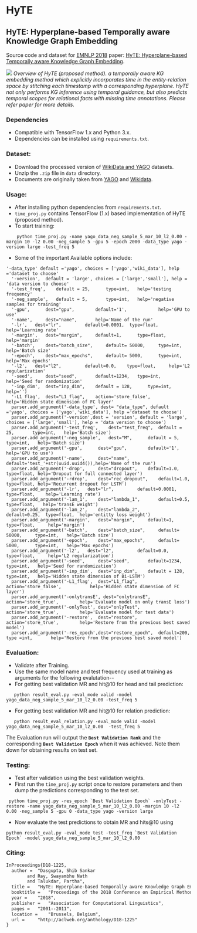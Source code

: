 # HyTE
## HyTE: Hyperplane-based Temporally aware Knowledge Graph Embedding

Source code and dataset for [EMNLP 2018](http://emnlp2018.org) paper: [HyTE: Hyperplane-based Temporally aware Knowledge Graph Embedding](http://talukdar.net/papers/emnlp2018_HyTE.pdf).

![](https://github.com/malllabiisc/HyTE/blob/master/time_proj.png)
*Overview of HyTE (proposed method). a temporally aware
KG embedding method which explicitly incorporates time in the entity-relation space by
stitching each timestamp with a corresponding hyperplane. HyTE not only performs KG
inference using temporal guidance, but also predicts temporal scopes for relational facts with missing time annotations. Please refer paper for more details.*
### Dependencies

* Compatible with TensorFlow 1.x and Python 3.x.
* Dependencies can be installed using `requirements.txt`.


### Dataset:

* Download the processed version of [WikiData and YAGO](https://drive.google.com/open?id=1S0dcMDXVZp8CFSCMojkBQI1gCva8Dm-0) datasets.
* Unzip the `.zip` file in `data` directory.
* Documents are originally taken from [YAGO](https://www.mpi-inf.mpg.de/departments/databases-and-information-systems/research/yago-naga/yago/) and [Wikidata](https://www.wikidata.org/wiki/Wikidata:Main_Page).


### Usage:

* After installing python dependencies from `requirements.txt`.
* `time_proj.py` contains TensorFlow (1.x) based implementation of HyTE (proposed method). 
* To start training:
```shell 1
    python time_proj.py -name yago_data_neg_sample_5_mar_10_l2_0.00 -margin 10 -l2 0.00 -neg_sample 5 -gpu 5 -epoch 2000 -data_type yago -version large -test_freq 5
```
*  Some of the important Available options include:
  ```shell
  '-data_type' default ='yago', choices = ['yago','wiki_data'], help ='dataset to choose'
	'-version',  default = 'large', choices = ['large','small'], help = 'data version to choose'
	'-test_freq', 	 default = 25,   	type=int, 	help='testing frequency'
	'-neg_sample', 	 default = 5,   	type=int, 	help='negative samples for training'
	'-gpu', 	 dest="gpu", 		default='1',			help='GPU to use'
	'-name', 	 dest="name", 		help='Name of the run'
	'-lr',	 dest="lr", 		default=0.0001,  type=float,	help='Learning rate'
	'-margin', 	 dest="margin", 	default=1,   	type=float, 	help='margin'
	'-batch', 	 dest="batch_size", 	default= 50000,   	type=int, 	help='Batch size'
	'-epoch', 	 dest="max_epochs", 	default= 5000,   	type=int, 	help='Max epochs'
	'-l2', 	 dest="l2", 		default=0.0, 	type=float, 	help='L2 regularization'
	'-seed', 	 dest="seed", 		default=1234, 	type=int, 	help='Seed for randomization'
	'-inp_dim',  dest="inp_dim", 	default = 128,   	type=int, 	help='')
	'-L1_flag',  dest="L1_flag", 	action='store_false',   	 	help='Hidden state dimension of FC layer'
	parser.add_argument('-data_type', dest= "data_type", default ='yago', choices = ['yago','wiki_data'], help ='dataset to choose')
	parser.add_argument('-version',dest = 'version', default = 'large', choices = ['large','small'], help = 'data version to choose')
	parser.add_argument('-test_freq', 	 dest="test_freq", 	default = 25,   	type=int, 	help='Batch size')
	parser.add_argument('-neg_sample', 	 dest="M", 		default = 5,   	type=int, 	help='Batch size')
	parser.add_argument('-gpu', 	 dest="gpu", 		default='1',			help='GPU to use')
	parser.add_argument('-name', 	 dest="name", 		default='test_'+str(uuid.uuid4()),help='Name of the run')
	parser.add_argument('-drop',	 dest="dropout", 	default=1.0,  	type=float,	help='Dropout for full connected layer')
	parser.add_argument('-rdrop',	 dest="rec_dropout", 	default=1.0,  	type=float,	help='Recurrent dropout for LSTM')
	parser.add_argument('-lr',	 dest="lr", 		default=0.0001,  type=float,	help='Learning rate')
	parser.add_argument('-lam_1',	 dest="lambda_1", 		default=0.5,  type=float,	help='transE weight')
	parser.add_argument('-lam_2',	 dest="lambda_2", 		default=0.25,  type=float,	help='entitty loss weight')
	parser.add_argument('-margin', 	 dest="margin", 	default=1,   	type=float, 	help='margin')
	parser.add_argument('-batch', 	 dest="batch_size", 	default= 50000,   	type=int, 	help='Batch size')
	parser.add_argument('-epoch', 	 dest="max_epochs", 	default= 5000,   	type=int, 	help='Max epochs')
	parser.add_argument('-l2', 	 dest="l2", 		default=0.0, 	type=float, 	help='L2 regularization')
	parser.add_argument('-seed', 	 dest="seed", 		default=1234, 	type=int, 	help='Seed for randomization')
	parser.add_argument('-inp_dim',  dest="inp_dim", 	default = 128,   	type=int, 	help='Hidden state dimension of Bi-LSTM')
	parser.add_argument('-L1_flag',  dest="L1_flag", 	action='store_false',   	 	help='Hidden state dimension of FC layer')
	parser.add_argument('-onlytransE', dest="onlytransE", 	action='store_true', 		help='Evaluate model on only transE loss')
	parser.add_argument('-onlyTest', dest="onlyTest", 	action='store_true', 		help='Evaluate model for test data')
	parser.add_argument('-restore',	 dest="restore", 	action='store_true', 		help='Restore from the previous best saved model')
	parser.add_argument('-res_epoch',dest="restore_epoch", 	default=200,   type =int,		help='Restore from the previous best saved model')
   ```

### Evaluation: 
* Validate after Training. 
* Use the same model name and test frequency used at training as arguments for the following evalutation--
* For getting best validation MR and hit@10 for head and tail prediction:
 ```shell 2
    python result_eval.py -eval_mode valid -model yago_data_neg_sample_5_mar_10_l2_0.00 -test_freq 5
 ```
* For getting best validation MR and hit@10 for relation prediction:
```shell 3
   python result_eval_relation.py -eval_mode valid -model yago_data_neg_sample_5_mar_10_l2_0.00  -test_freq 5
```
The Evaluation run will output the **`Best Validation Rank`** and the corresponding **`Best Validation Epoch`** when it was achieved. Note them down for obtaining results on test set. 

### Testing:
* Test after validation using the best validation weights.
* First run the `time_proj.py` script once to restore parameters and then dump the predictions corresponding to the test set.
```shell 4
 python time_proj.py -res_epoch `Best Validation Epoch` -onlyTest -restore -name yago_data_neg_sample_5_mar_10_l2_0.00 -margin 10 -l2 0.00 -neg_sample 5 -gpu 0 -data_type yago -version large
```
* Now evaluate the test predictions to obtain MR and hits@10 using
```shell 5
python result_eval.py -eval_mode test -test_freq `Best Validation Epoch` -model yago_data_neg_sample_5_mar_10_l2_0.00
```


### Citing:

```tex
InProceedings{D18-1225,
  author = 	"Dasgupta, Shib Sankar
		and Ray, Swayambhu Nath
		and Talukdar, Partha",
  title = 	"HyTE: Hyperplane-based Temporally aware Knowledge Graph Embedding",
  booktitle = 	"Proceedings of the 2018 Conference on Empirical Methods in Natural Language Processing",
  year = 	"2018",
  publisher = 	"Association for Computational Linguistics",
  pages = 	"2001--2011",
  location = 	"Brussels, Belgium",
  url = 	"http://aclweb.org/anthology/D18-1225"
}
```
